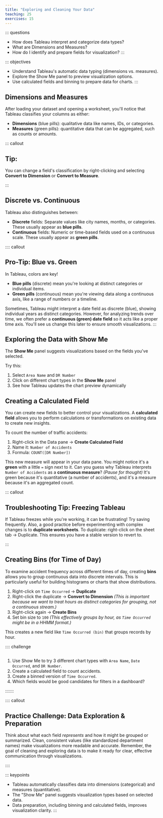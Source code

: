 ```yaml
---
title: "Exploring and Cleaning Your Data"
teaching: 25
exercises: 15
---
```


::: questions
- How does Tableau interpret and categorize data types?
- What are Dimensions and Measures?
- How do I identify and prepare fields for visualization?
:::

::: objectives
- Understand Tableau's automatic data typing (dimensions vs. measures).
- Explore the Show Me panel to preview visualization options.
- Use calculated fields and binning to prepare data for charts.
:::

## Dimensions and Measures

After loading your dataset and opening a worksheet, you'll notice that Tableau classifies your columns as either:

- **Dimensions** (blue pills): qualitative data like names, IDs, or categories.
- **Measures** (green pills): quantitative data that can be aggregated, such as counts or amounts.

::: callout
## Tip: 

You can change a field's classification by right-clicking and selecting **Convert to Dimension** or **Convert to Measure**.

::: 

## Discrete vs. Continuous

Tableau also distinguishes between:

- **Discrete** fields: Separate values like city names, months, or categories. These usually appear as **blue pills**.
- **Continuous** fields: Numeric or time-based fields used on a continuous scale. These usually appear as **green pills**.

:::: callout
## Pro-Tip: Blue vs. Green 

In Tableau, colors are key!
- **Blue pills** (discrete) mean you're looking at distinct categories or individual items.
-  **Green pills** (continuous) mean you're viewing data along a continuous axis, like a range of numbers or a timeline.

Sometimes, Tableau might interpret a date field as discrete (blue), showing individual years as distinct categories. However, for analyzing trends over time, we often prefer a **continuous (green) date field** so it acts like a proper time axis. You'll see us change this later to ensure smooth visualizations.
:::

## Exploring the Data with Show Me

The **Show Me** panel suggests visualizations based on the fields you've selected.

Try this:

1. Select `Area Name` and `DR Number`
2. Click on different chart types in the **Show Me** panel
3. See how Tableau updates the chart preview dynamically

## Creating a Calculated Field

You can create new fields to better control your visualizations. A **calculated field** allows you to perform calculations or transformations on existing data to create new insights.

To count the number of traffic accidents:

1. Right-click in the Data pane → **Create Calculated Field**
2. Name it: `Number of Accidents`
3. Formula: `COUNT([DR Number])`

This new measure will appear in your data pane. You might notice it's a **green** with a little `=` sign next to it. Can you guess why Tableau interprets `Number of Accidents` as a **continuous measure**? *(Pause for thought)* It's green because it's quantitative (a number of accidents), and it's a measure because it's an aggregated count.

::: callout

## Troubleshooting Tip: Freezing Tableau

If Tableau freezes while you're working, it can be frustrating! Try saving frequently. Also, a good practice before experimenting with complex changes is to **duplicate worksheets**. To duplicate: right-click on the sheet tab → Duplicate. This ensures you have a stable version to revert to.

:::


## Creating Bins (for Time of Day)

To examine accident frequency across different times of day, creating **bins** allows you to group continuous data into discrete intervals. This is particularly useful for building histograms or charts that show distributions.

1. Right-click on `Time Occurred` → **Duplicate**
2. Right-click the duplicate → **Convert to Dimension** *(This is important because we want to treat hours as distinct categories for grouping, not a continuous stream.)*
3. Right-click again → **Create Bins**
4. Set bin size to `100` *(This effectively groups by hour, as `Time Occurred` might be in a HHMM format.)*

This creates a new field like `Time Occurred (bin)` that groups records by hour.

:::: challenge
## 
1.  Use Show Me to try 3 different chart types with `Area Name`, `Date Occurred`, and `DR Number`.
2.  Create a calculated field to count accidents.
3.  Create a binned version of `Time Occurred`.
4.  Which fields would be good candidates for filters in a dashboard?

:::::::


:::: callout

## Practice Challenge: Data Exploration & Preparation

Think about what each field *represents* and how it might be grouped or summarized. Clean, consistent values (like standardized department names) make visualizations more readable and accurate. Remember, the goal of cleaning and exploring data is to make it ready for clear, effective communication through visualizations.

:::: 


::: keypoints
- Tableau automatically classifies data into dimensions (categorical) and measures (quantitative).
- The "Show Me" panel suggests visualization types based on selected data.
- Data preparation, including binning and calculated fields, improves visualization clarity.
:::
